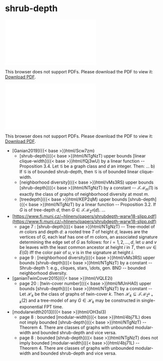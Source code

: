 # shrub-depth




<object data="../local_NTgNzT.pdf" type="application/pdf" width="100%" height="480px"><embed src="../local_NTgNzT.pdf"><p>This browser does not support PDFs. Please download the PDF to view it: <a href="../local_NTgNzT.pdf">Download PDF</a>.</p></embed></object>


<object data="../inclusions_NTgNzT.pdf" type="application/pdf" width="100%" height="480px"><embed src="../inclusions_NTgNzT.pdf"><p>This browser does not support PDFs. Please download the PDF to view it: <a href="../inclusions_NTgNzT.pdf">Download PDF</a>.</p></embed></object>

*  [Ganian2019]({{< base >}}html/Scw7zm)
    * [shrub-depth]({{< base >}}html/NTgNzT) upper bounds [linear clique-width]({{< base >}}html/fQj3wU) by a linear function -- Proposition 3.4. Let $\mathcal G$ be a graph class and $d$ an integer. Then: ... b) If $\mathcal G$ is of bounded shrub-depth, then $\mathcal G$ is of bounded linear clique-width.
    * [neighborhood diversity]({{< base >}}html/vMs3RS) upper bounds [shrub-depth]({{< base >}}html/NTgNzT) by a constant -- $\mathcal{TM}_m(1)$ is exactly the class of graphs of neighborhood diversity at most $m$.
    * [treedepth]({{< base >}}html/KEP2qM) upper bounds [shrub-depth]({{< base >}}html/NTgNzT) by a linear function -- Proposition 3.2. If $G$ is of tree-depth $d$, then $G \in \mathcal{TM}_{2^d}(d)$. ...
*  [https://www.fi.muni.cz/~hlineny/papers/shrubdepth-warw18-slipp.pdf](https://www.fi.muni.cz/~hlineny/papers/shrubdepth-warw18-slipp.pdf)
    * page 7 : [shrub-depth]({{< base >}}html/NTgNzT) -- Tree-model of $m$ colors and depth $d$: a rooted tree $T$ of height $d$, leaves are the vertices of $G$, each leaf has one of $m$ colors, an associated signature determining the edge set of $G$ as follows: for $i=1,2,\dots,d$, let $u$ and $v$ be leaves with the least common ancestor at height $i$ in $T$, then $uv \in E(G)$ iff the color pair of $u,v$ is in the signature at height $i$.
    * page 9 : [neighborhood diversity]({{< base >}}html/vMs3RS) upper bounds [shrub-depth]({{< base >}}html/NTgNzT) by a constant -- Shrub-depth 1: e.g., cliques, stars, \dots, gen. BND -- bounded neighborhood diversity.
*  [ganianTwinCover2015]({{< base >}}html/VQLE2i)
    * page 20 : [twin-cover number]({{< base >}}html/MUnHA0) upper bounds [shrub-depth]({{< base >}}html/NTgNzT) by a constant -- Let $\mathcal H_k$ be the class of graphs of twin-cover $k$. Then $\mathcal H_k \subseteq \mathcal{TM}_{2^k+k}(2)$ and a tree-model of any $G \in \mathcal H_k$ may be constructed in single-exponential FPT time.
*  [modularwidth2013]({{< base >}}html/OH3sI3)
    * page 8 : bounded [modular-width]({{< base >}}html/4bj71L) does not imply bounded [shrub-depth]({{< base >}}html/NTgNzT) -- Theorem 4. There are classes of graphs with unbounded modular-width and bounded shrub-depth and vice versa.
    * page 8 : bounded [shrub-depth]({{< base >}}html/NTgNzT) does not imply bounded [modular-width]({{< base >}}html/4bj71L) -- Theorem 4. There are classes of graphs with unbounded modular-width and bounded shrub-depth and vice versa.